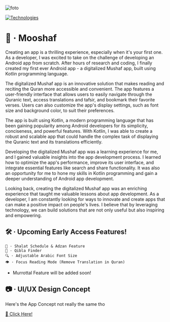 ![foto](https://i.imgur.com/HLhSQ9m.png)

[![Technologies](https://skillicons.dev/icons?i=kotlin,androidstudio,sqlite)](https://skillicons.dev)

# 📖 · Mooshaf
Creating an app is a thrilling experience, especially when it's your first one. As a developer, I was excited to take on the challenge of developing an Android app from scratch. After hours of research and coding, I finally created my first ever Android app - a digitalized Mushaf app, built using Kotlin programming language.

The digitalized Mushaf app is an innovative solution that makes reading and reciting the Quran more accessible and convenient. The app features a user-friendly interface that allows users to easily navigate through the Quranic text, access translations and tafsir, and bookmark their favorite verses. Users can also customize the app's display settings, such as font size and background color, to suit their preferences.

The app is built using Kotlin, a modern programming language that has been gaining popularity among Android developers for its simplicity, conciseness, and powerful features. With Kotlin, I was able to create a robust and scalable app that could handle the complex task of displaying the Quranic text and its translations efficiently.

Developing the digitalized Mushaf app was a learning experience for me, and I gained valuable insights into the app development process. I learned how to optimize the app's performance, improve its user interface, and integrate essential features like search and share functionality. It was also an opportunity for me to hone my skills in Kotlin programming and gain a deeper understanding of Android app development.

Looking back, creating the digitalized Mushaf app was an enriching experience that taught me valuable lessons about app development. As a developer, I am constantly looking for ways to innovate and create apps that can make a positive impact on people's lives. I believe that by leveraging technology, we can build solutions that are not only useful but also inspiring and empowering.

## 🛠 · Upcoming Early Access Features!
```
🕌 · Shalat Schedule & Adzan Feature
🕋 · Qibla Finder
🔍 · Adjustable Arabic Font Size
👁 · Focus Reading Mode (Remove Translation in Quran)
``` 
- Murrottal Feature will be added soon!

## 📷 · UI/UX Design Concept
Here's the App Concept not really the same tho

<a href="https://www.figma.com/file/eRfDScW9KQzFgp95WCdd10/iMushaf-UI%2FUX?node-id=0%3A1">🔗 Click Here!</a>
